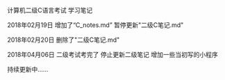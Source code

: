 计算机二级C语言考试 学习笔记

2018年02月19日 增加了“C_notes.md” 暂停更新"二级C笔记.md"

2018年02月20日 删除了"二级C笔记.md"

2018年04月06日 二级考试考完了 停止更新二级笔记
			   增加一些当初写的小程序

持续更新中......
